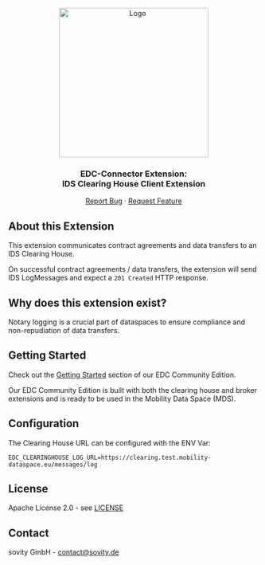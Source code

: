 <!-- PROJECT LOGO -->
<br />
<div align="center">
  <a href="https://github.com/sovity/edc-extensions">
    <img src="https://raw.githubusercontent.com/sovity/edc-ui/main/src/assets/images/sovity_logo.svg" alt="Logo" width="300">
  </a>

<h3 align="center">EDC-Connector Extension:<br />IDS Clearing House Client Extension</h3>

  <p align="center">
    <a href="https://github.com/sovity/edc-extensions/issues/new?template=bug_report.md">Report Bug</a>
    ·
    <a href="https://github.com/sovity/edc-extensions/issues/new?template=feature_request.md">Request Feature</a>
  </p>
</div>

## About this Extension

This extension communicates contract agreements and data transfers to an IDS Clearing House.

On successful contract agreements / data transfers, the extension will send IDS LogMessages and expect a `201 Created` HTTP response.

## Why does this extension exist?

Notary logging is a crucial part of dataspaces to ensure compliance and non-repudiation of data transfers.

## Getting Started

Check out the [Getting Started](https://github.com/sovity/edc-extensions/tree/main/connector#getting-started) section of
our EDC Community Edition.

Our EDC Community Edition is built with both the clearing house and broker extensions and is ready to be used in the
Mobility Data Space (MDS).

## Configuration

The Clearing House URL can be configured with the ENV Var:

```dotenv
EDC_CLEARINGHOUSE_LOG_URL=https://clearing.test.mobility-dataspace.eu/messages/log
```

## License

Apache License 2.0 - see [LICENSE](../../LICENSE)

## Contact

sovity GmbH - contact@sovity.de
